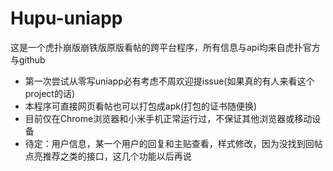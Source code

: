 # Hupu-uniapp
这是一个虎扑崩版崩铁版原版看帖的跨平台程序，所有信息与api均来自虎扑官方与github


- 第一次尝试从零写uniapp必有考虑不周欢迎提issue(如果真的有人来看这个project的话)
- 本程序可直接网页看帖也可以打包成apk(打包的证书随便换)
- 目前仅在Chrome浏览器和小米手机正常运行过，不保证其他浏览器或移动设备
- 待定：用户信息，某一个用户的回复和主贴查看，样式修改，因为没找到回帖点亮推荐之类的接口，这几个功能以后再说
